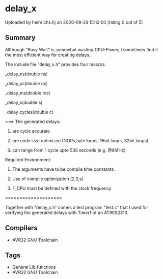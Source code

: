 # delay_x

Uploaded by heinrichs.hj on 2006-08-26 15:13:00 (rating 0 out of 5)

## Summary

Allthough "Busy Wait" is somewhat wasting CPU-Power, I sometimes find it the most efficient way for creating delays.


The include file "delay\_x.h" provides four macros:


\_delay\_ns(double ns)  

\_delay\_us(double us)  

\_delay\_ms(double ms)  

\_delay\_s(double s)  

\_delay\_cycles(double c)


===> The generated delays:


1. are cycle accurate  

2. are code size optimized (NOPs,byte loops, 16bit loops, 32bit loops)  

3. can range from 1 cycle upto 536 seconds (e.g. @8MHz)


Required Environment:  

1. The arguments have to be compile time constants.  

2. Use of compile optimization (2,3,s)  

3. F\_CPU must be defined with the clock frequency


====================


Together with "delay\_x.h" comes a test program "test.c" that I used for verifying the generated delays with Timer1 of an AT90S2313.

## Compilers

- AVR32 GNU Toolchain

## Tags

- General Lib.functions
- AVR32 GNU Toolchain
